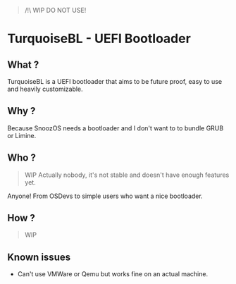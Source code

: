 
> /!\ WIP DO NOT USE!

# TurquoiseBL - UEFI Bootloader

## What ?

TurquoiseBL is a UEFI bootloader that aims to be future proof, easy to use and heavily customizable.

## Why ?

Because SnoozOS needs a bootloader and I don't want to to bundle GRUB or Limine.

## Who ?

> WIP Actually nobody, it's not stable and doesn't have enough features yet.

Anyone! From OSDevs to simple users who want a nice bootloader.

## How ?

> WIP

## Known issues

- Can't use VMWare or Qemu but works fine on an actual machine.